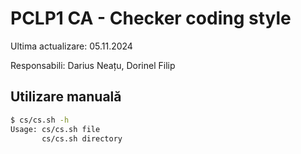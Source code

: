 # PCLP1 CA - Checker coding style

Ultima actualizare: 05.11.2024

Responsabili: Darius Neațu, Dorinel Filip

## Utilizare manuală

```bash
$ cs/cs.sh -h
Usage: cs/cs.sh file
       cs/cs.sh directory
```
